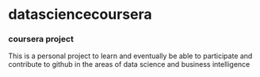 datasciencecoursera
===================

### coursera project
This is a personal project to learn and eventually be able to participate and contribute to github in the areas of data science and business intelligence

